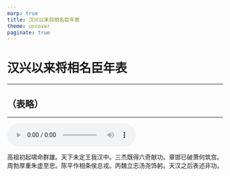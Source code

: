 ```yaml
---
marp: true
title: 汉兴以来将相名臣年表
theme: uncover
paginate: true
---
```


# 汉兴以来将相名臣年表

---

## （表略）

---

![](assets/audios/022/2.mp3)

高祖初起啸命群雄。天下未定王我汉中。三杰既得六奇献功。章邯已破萧何筑宫。周勃厚重朱虚至忠。陈平作相条侯总戎。丙魏立志汤尧饰躬。天汉之后表述非功。
